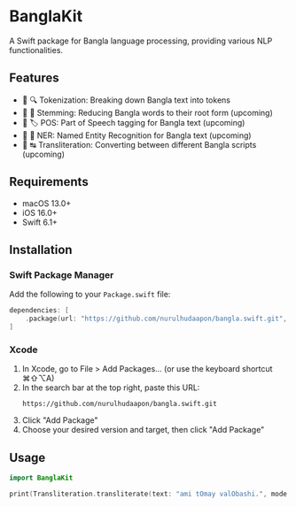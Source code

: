 # BanglaKit

A Swift package for Bangla language processing, providing various NLP functionalities.

## Features

- 📄️ 🔍 Tokenization: Breaking down Bangla text into tokens
- 📄️ 🌱 Stemming: Reducing Bangla words to their root form (upcoming)
- 📄️ 🏷️ POS: Part of Speech tagging for Bangla text (upcoming)
- 📄️ 🔖 NER: Named Entity Recognition for Bangla text (upcoming)
- 📄️ ↹ Transliteration: Converting between different Bangla scripts (upcoming)

## Requirements

- macOS 13.0+
- iOS 16.0+
- Swift 6.1+

## Installation

### Swift Package Manager

Add the following to your `Package.swift` file:

```swift
dependencies: [
    .package(url: "https://github.com/nurulhudaapon/bangla.swift.git", from: "0.0.4")
]
```

### Xcode

1. In Xcode, go to File > Add Packages... (or use the keyboard shortcut ⌘⇧⌥A)
2. In the search bar at the top right, paste this URL:
   ```
   https://github.com/nurulhudaapon/bangla.swift.git
   ```
3. Click "Add Package"
4. Choose your desired version and target, then click "Add Package"

## Usage

```swift
import BanglaKit

print(Transliteration.transliterate(text: "ami tOmay valObashi.", mode: "avro")) // => আমি তোমায় ভালোবাসি।
```
